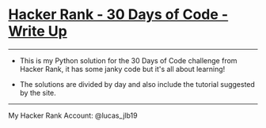 # [ Hacker Rank - 30 Days of Code - Write Up](https://www.hackerrank.com/domains/tutorials/30-days-of-code)
- - -

 - This is my Python solution for the 30 Days of Code challenge from Hacker Rank, it has some janky code but it's all about learning!

- The solutions are divided by day and also include the tutorial suggested by the site.

- - -

My Hacker Rank Account:
@lucas_jlb19

